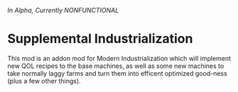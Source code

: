 *In Alpha, Currently NONFUNCTIONAL*

# Supplemental Industrialization

This mod is an addon mod for Modern Industrialization which will implement new QOL recipes to the base machines, as well as some new machines to take normally laggy farms and turn them into efficent optimized good-ness (plus a few other things).
